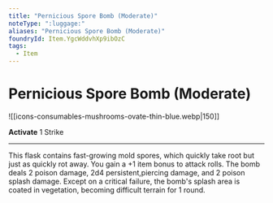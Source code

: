 ```yaml
---
title: "Pernicious Spore Bomb (Moderate)"
noteType: ":luggage:"
aliases: "Pernicious Spore Bomb (Moderate)"
foundryId: Item.YgcWddvhXp9ibOzC
tags:
  - Item
---
```


# Pernicious Spore Bomb (Moderate)
![[icons-consumables-mushrooms-ovate-thin-blue.webp|150]]

**Activate** 1 Strike

* * *

This flask contains fast-growing mold spores, which quickly take root but just as quickly rot away. You gain a +1 item bonus to attack rolls. The bomb deals 2 poison damage, 2d4 persistent,piercing damage, and 2 poison splash damage. Except on a critical failure, the bomb's splash area is coated in vegetation, becoming difficult terrain for 1 round.
